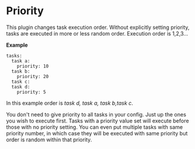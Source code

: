# Priority

This plugin changes task execution order. Without explicitly setting priority, tasks are executed in more or less random order. Execution order is 1,2,3...

**Example**

```
tasks:
  task a:
    priority: 10
  task b:
    priority: 20
  task c:
  task d: 
    priority: 5
```

In this example order is *task d, task a, task b,task c*.

You don't need to give priority to all tasks in your config. Just up the ones you wish to execute first.  Tasks with a priority value set will execute before those with no priority setting. You can even put multiple tasks with same priority number, in which case they will be executed with same priority but order is random within that priority.

